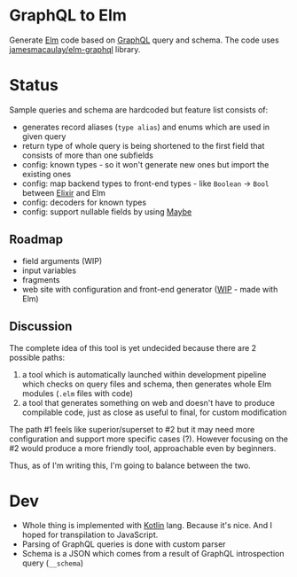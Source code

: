 # GraphQL to Elm
Generate [Elm](http://elm-lang.org) code based on [GraphQL](http://graphql.org/) query and schema. The code uses [jamesmacaulay/elm-graphql](https://github.com/jamesmacaulay/elm-graphql) library.

# Status

Sample queries and schema are hardcoded but feature list consists of:

- generates record aliases (`type alias`) and enums which are used in given query  
- return type of whole query is being shortened to the first field that consists of more than one subfields
- config: known types - so it won't generate new ones but import the existing ones
- config: map backend types to front-end types - like `Boolean` -> `Bool` between [Elixir](https://elixir-lang.org/) and Elm
- config: decoders for known types
- config: support nullable fields by using [Maybe](http://package.elm-lang.org/packages/elm-lang/core/latest/Maybe)


## Roadmap

- field arguments (WIP)
- input variables
- fragments
- web site with configuration and front-end generator ([WIP](https://github.com/Namek/graphql2elm/tree/master/graphql2elm-js) - made with Elm)


## Discussion

The complete idea of this tool is yet undecided because there are 2 possible paths:
1. a tool which is automatically launched within development pipeline which checks on query files and schema, then generates whole Elm modules (`.elm` files with code)
2. a tool that generates something on web and doesn't have to produce compilable code, just as close as useful to final, for custom modification

The path #1 feels like superior/superset to #2 but it may need more configuration and support more specific cases (?).
However focusing on the #2 would produce a more friendly tool, approachable even by beginners.

Thus, as of I'm writing this, I'm going to balance between the two. 

# Dev

- Whole thing is implemented with [Kotlin](https://kotlinlang.org/) lang. Because it's nice. And I hoped for transpilation to JavaScript.
- Parsing of GraphQL queries is done with custom parser
- Schema is a JSON which comes from a result of GraphQL introspection query (`__schema`)
